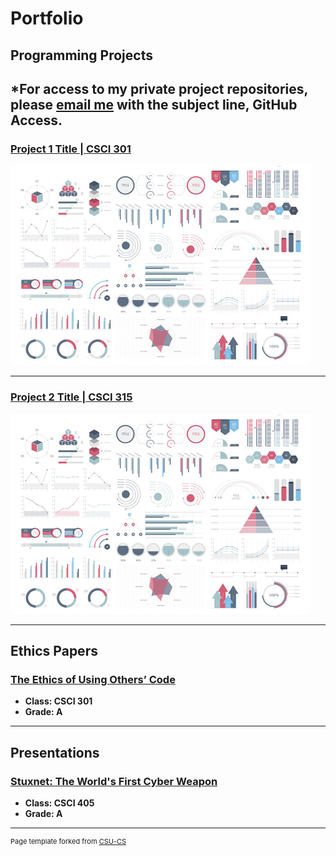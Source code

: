 Portfolio
=========

Programming Projects
--------------------

*For access to my private project repositories, please [email me](mailto:dastyles@csustudent.net?subject=GitHub%20Access) with the subject line, GitHub Access.
---
### [Project 1 Title | CSCI 301](project1)

![Project 1 Thumbnail Name](images/dummy_thumbnail.jpg)

---
### [Project 2 Title | CSCI 315](project1)

![Project 2 Thumbnail Name](images/dummy_thumbnail.jpg)


---

Ethics Papers
-------------

### [The Ethics of Using Others’ Code](/pdf/Styles_Ethics_Paper.pdf)

-   **Class: CSCI 301**  
-   **Grade: A**

---

Presentations
-------------

### [Stuxnet: The World's First Cyber Weapon](/pdf/Stuxnet_Presentation.pdf)

- **Class: CSCI 405** 
- **Grade: A**

---

<p style="font-size:11px">Page template forked from <a href="https://github.com/csu-cs/csci-portfolio">CSU-CS</a></p>
<!-- Remove above link if you don't want to attributive -->
